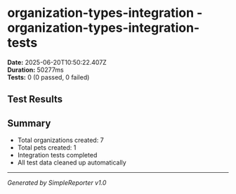 # organization-types-integration - organization-types-integration-tests

**Date:** 2025-06-20T10:50:22.407Z  
**Duration:** 50277ms  
**Tests:** 0 (0 passed, 0 failed)

## Test Results



## Summary

- Total organizations created: 7
- Total pets created: 1
- Integration tests completed
- All test data cleaned up automatically

---
*Generated by SimpleReporter v1.0*
